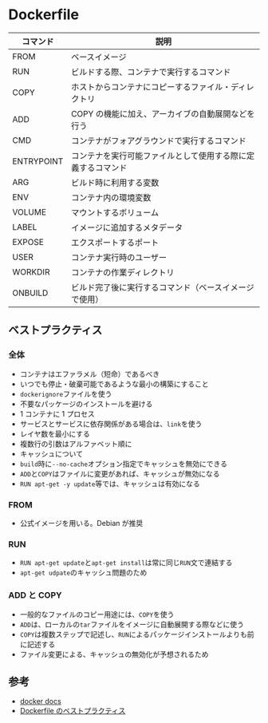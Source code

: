 # Dockerfile

| コマンド   | 説明                                                         |
| ---------- | ------------------------------------------------------------ |
| FROM       | ベースイメージ                                               |
| RUN        | ビルドする際、コンテナで実行するコマンド                     |
| COPY       | ホストからコンテナにコピーするファイル・ディレクトリ         |
| ADD        | COPY の機能に加え、アーカイブの自動展開などを行う            |
| CMD        | コンテナがフォアグラウンドで実行するコマンド                 |
| ENTRYPOINT | コンテナを実行可能ファイルとして使用する際に定義するコマンド |
| ARG        | ビルド時に利用する変数                                       |
| ENV        | コンテナ内の環境変数                                         |
| VOLUME     | マウントするボリューム                                       |
| LABEL      | イメージに追加するメタデータ                                 |
| EXPOSE     | エクスポートするポート                                       |
| USER       | コンテナ実行時のユーザー                                     |
| WORKDIR    | コンテナの作業ディレクトリ                                   |
| ONBUILD    | ビルド完了後に実行するコマンド（ベースイメージで使用）       |

## ベストプラクティス

### 全体

-   コンテナはエファラメル（短命）であるべき
-   いつでも停止・破棄可能であるような最小の構築にすること
-   `dockerignore`ファイルを使う
-   不要なパッケージのインストールを避ける
-   1 コンテナに 1 プロセス
-   サービスとサービスに依存関係がある場合は、`link`を使う
-   レイヤ数を最小にする
-   複数行の引数はアルファベット順に
-   キャッシュについて
-   `build`時に`--no-cache`オプション指定でキャッシュを無効にできる
-   `ADD`と`COPY`はファイルに変更があれば、キャッシュが無効になる
-   `RUN apt-get -y update`等では、キャッシュは有効になる

### FROM

-   公式イメージを用いる。Debian が推奨

### RUN

-   `RUN apt-get update`と`apt-get install`は常に同じ`RUN`文で連結する
-   `apt-get udpate`のキャッシュ問題のため

### ADD と COPY

-   一般的なファイルのコピー用途には、`COPY`を使う
-   `ADD`は、ローカルの`tar`ファイルをイメージに自動展開する際などに使う
-   `COPY`は複数ステップで記述し、`RUN`によるパッケージインストールよりも前に記述する
-   ファイル変更による、キャッシュの無効化が予想されるため

## 参考

-   [docker docs](https://docs.docker.com/)
-   [Dockerfile のベストプラクティス](http://docs.docker.jp/engine/articles/dockerfile_best-practice.html)
